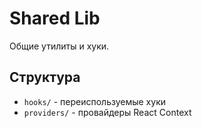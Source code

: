 # Shared Lib

Общие утилиты и хуки.

## Структура

- `hooks/` - переиспользуемые хуки
- `providers/` - провайдеры React Context 